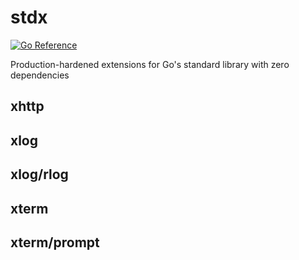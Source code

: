 # stdx

[![Go Reference](https://pkg.go.dev/badge/github.com/Data-Corruption/stdx.svg)](https://pkg.go.dev/github.com/Data-Corruption/stdx)

Production-hardened extensions for Go's standard library with zero dependencies

## xhttp

## xlog

## xlog/rlog

## xterm

## xterm/prompt
